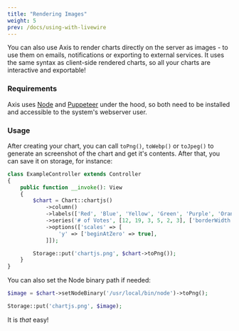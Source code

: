 ```yaml
---
title: "Rendering Images"
weight: 5
prev: /docs/using-with-livewire
---
```


You can also use Axis to render charts directly on the server as images - to use them on emails, notifications or exporting to external services. It uses the same syntax as client-side rendered charts, so all your charts are interactive and exportable!

### Requirements

Axis uses [Node](https://nodejs.org/en) and [Puppeteer](https://pptr.dev/guides/installation) under the hood, so both need to be installed and accessible to the system's webserver user.

### Usage

After creating your chart, you can call `toPng()`, `toWebp()` or `toJpeg()` to generate an screenshot of the chart and get it's contents. After that, you can save it on storage, for instance:

```php
class ExampleController extends Controller
{
    public function __invoke(): View
    {
        $chart = Chart::chartjs()
            ->column()
            ->labels(['Red', 'Blue', 'Yellow', 'Green', 'Purple', 'Orange'])
            ->series('# of Votes', [12, 19, 3, 5, 2, 3], ['borderWidth' => 1])
            ->options(['scales' => [
                'y' => ['beginAtZero' => true],
            ]]);

        Storage::put('chartjs.png', $chart->toPng());
    }
}
```

You can also set the Node binary path if needed:

```php
$image = $chart->setNodeBinary('/usr/local/bin/node')->toPng();

Storage::put('chartjs.png', $image);
```

It is _that_ easy!
